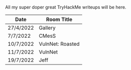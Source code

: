All my super doper great TryHackMe writeups will be here.

Date		| Room Title
------------|------------------------
27/4/2022	| Gallery
7/7/2022	| CMesS
10/7/2022	| VulnNet: Roasted
11/7/2022	| VulnNet
19/7/2022	| Jeff